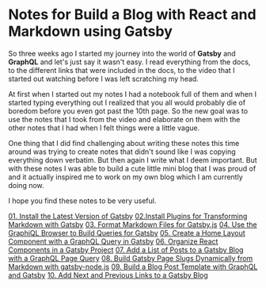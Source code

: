 # Notes for Build a Blog with React and Markdown using Gatsby

So three weeks ago I started my journey into the world of **Gatsby** and **GraphQL** and let's just say it wasn't easy. I read everything from the docs, to the different links that were included in the docs, to the video that I started out watching before I was left scratching my head.

At first when I started out my notes I had a notebook full of them and when I started typing everything out I realized that you all would probably die of boredom before you even got past the 10th page. So the new goal was to use the notes that I took from the video and elaborate on them with the other notes that I had when I felt things were a little vague.

One thing that I did find challenging about writing these notes this time around was trying to create notes that didn't sound like I was copying everything down verbatim. But then again I write what I deem important. But with these notes I was able to build a cute little mini blog that I was proud of and it actually inspired me to work on my own blog which I am currently doing now.

I hope you find these notes to be very useful.

[01. Install the Latest Version of Gatsby](lessons/01-install-the-lastest-version-of-gatsby.md)
[02.Install Plugins for Transforming Markdown with Gatsby](lessons/02-install-plugins-for-transforming-markdown-with-gatsby.md)
[03. Format Markdown Files for Gatsby.js](lessons/03-format-markdown-files-for-gatsby-js.md)
[04. Use the GraphiQL Browser to Build Queries for Gatsby](lessons/04-use-the-graphiql-browser-to-build-queries-for-gatbsy.md)
[05. Create a Home Layout Component with a GraphQL Query in Gatsby](lessons/05-create-a-home-layout-with-a-graphql-query-in-gatsby.md)
[06. Organize React Components in a Gatsby Project](lessons/06-organize-react-components-in-a-gatsby-project.md)
[07. Add a List of Posts to a Gatsby Blog with a GraphQL Page Query](lessons/07-add-a-list-of-posts-to-a-gatsby-blog-with-graphql-page-query.md)
[08. Build Gatsby Page Slugs Dynamically from Markdown with gatsby-node.js](lessons/08-build-gatsby-page-slugs-dynamically-from-markdown-with-gatsby-node-js.md)
[09. Build a Blog Post Template with GraphQL and Gatsby](lessons/09-build-a-blog-post-template-with-graphql-and-gatsby.md)
[10. Add Next and Previous Links to a Gatsby Blog](lessons/10-add-next-and-previous-links-to-a-gatsby-blog.md)
